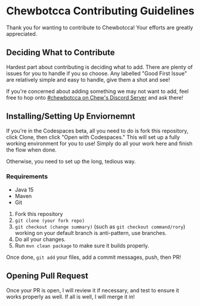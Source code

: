 # Chewbotcca Contributing Guidelines

Thank you for wanting to contribute to Chewbotcca! Your efforts are greatly appreciated.

## Deciding What to Contribute

Hardest part about contributing is deciding what to add. 
There are plenty of issues for you to handle if you so choose.
Any labelled "Good First Issue" are relatively simple and easy to handle, give them a shot and see!

If you're concerned about adding something we may not want to add, feel free to hop onto [#chewbotcca on Chew's Discord Server](https://discord.gg/UjxQ3Bh) and ask there!

## Installing/Setting Up Enviornemnt

If you're in the Codespaces beta, all you need to do is fork this repository, click Clone, then click "Open with Codespaces."
This will set up a fully working environment for you to use! Simply do all your work here and finish the flow when done.

Otherwise, you need to set up the long, tedious way.

### Requirements

* Java 15
* Maven
* Git

1) Fork this repository
2) `git clone (your fork repo)`
3) `git checkout (change summary)` (such as `git checkout command/rory`) working on your default branch is anti-pattern, use branches.
4) Do all your changes.
5) Run `mvn clean package` to make sure it builds properly.

Once done, `git add` your files, add a commit messages, push, then PR!

## Opening Pull Request

Once your PR is open, I will review it if necessary, and test to ensure it works properly as well. If all is well, I will merge it in!
